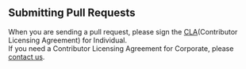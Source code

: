 ## Submitting Pull Requests

When you are sending a pull request, please sign the [CLA](https://cla-assistant.io/kakao/detek)(Contributor Licensing Agreement) for Individual.  
If you need a Contributor Licensing Agreement for Corporate, please [contact us](mailto:oss@kakaocorp.com).
